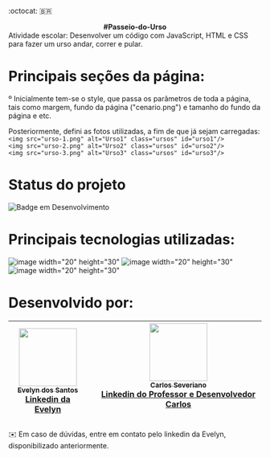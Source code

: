 :octocat: :brazil:
<div align="center"><b>#Passeio-do-Urso </b></div>
<a href="https://pt.vecteezy.com/arte-vetorial/9955668-pixel-art-arcade-game-scene-with-life-bar-trees-board-and-clouds-8bit-background"></a>
Atividade escolar: Desenvolver um código com JavaScript, HTML e CSS para fazer um urso andar, correr e pular.

# Principais seções da página:
º Inicialmente tem-se o style, que passa os parâmetros de toda a página, tais como margem, fundo da página ("cenario.png") e tamanho do fundo da página e etc.
 
Posteriormente, defini as fotos utilizadas, a fim de que já sejam carregadas:<br>
`<img src="urso-1.png" alt="Urso1" class="ursos" id="urso1"/>`<br>
`<img src="urso-2.png" alt="Urso2" class="ursos" id="urso2"/>`<br>
`<img src="urso-3.png" alt="Urso3" class="ursos" id="urso3"/>`

# Status do projeto
![Badge em Desenvolvimento](https://img.shields.io/badge/STATUS-Finalizado-ff69b4)

# Principais tecnologias utilizadas:
![image width="20" height="30"](https://user-images.githubusercontent.com/102689284/205044499-a4fec1f0-f23c-4051-b7d0-427ea775c0da.png)
![image width="20" height="30"](https://user-images.githubusercontent.com/102689284/205044592-c449a56b-3fa9-4122-a6e0-6604b26aa7b3.png)
![image width="20" height="30"](https://user-images.githubusercontent.com/102689284/205044643-4d3b21da-1adf-458e-8169-fe29a756416f.png)

# Desenvolvido por:
|[<img src="https://avatars.githubusercontent.com/u/102689284?v=4" width=115><br><sub>Evelyn dos Santos</sub>](https://github.com/SantosEve)<br><a href="https://www.linkedin.com/in/evelyn-dos-santos">Linkedin da Evelyn</a>| <br><br> | [<img src="https://avatars.githubusercontent.com/u/7065152?v=4"  width=115><br><sub>Carlos Severiano</sub>](https://github.com/cseveriano)<br><a href="https://www.linkedin.com/in/carlos-severiano-0117a12b">Linkedin do Professor e Desenvolvedor Carlos</a> <br><br> |
| :---: | :---: | :---: |

✉️
Em caso de dúvidas, entre em contato pelo linkedin da Evelyn, disponibilizado anteriormente.
